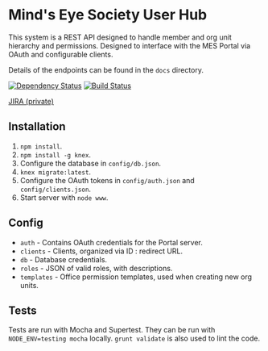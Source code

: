 # Mind's Eye Society User Hub
This system is a REST API designed to handle member and org unit hierarchy and permissions. Designed to interface with the MES Portal via OAuth and configurable clients.

Details of the endpoints can be found in the `docs` directory.

[![Dependency Status](https://david-dm.org/MindsEyeSociety/mes-hub.svg)](https://david-dm.org/MindsEyeSociety/mes-hub)
[![Build Status](https://travis-ci.org/MindsEyeSociety/mes-hub.svg?branch=master)](https://travis-ci.org/MindsEyeSociety/mes-hub)

[JIRA (private)](https://mindseyesociety.atlassian.net/secure/RapidBoard.jspa?rapidView=1)

## Installation
1. `npm install`.
2. `npm install -g knex`.
3. Configure the database in `config/db.json`.
4. `knex migrate:latest`.
5. Configure the OAuth tokens in `config/auth.json` and `config/clients.json`.
6. Start server with `node www`.

## Config
* `auth` - Contains OAuth credentials for the Portal server.
* `clients` - Clients, organized via ID : redirect URL.
* `db` - Database credentials.
* `roles` - JSON of valid roles, with descriptions.
* `templates` - Office permission templates, used when creating new org units.

## Tests
Tests are run with Mocha and Supertest. They can be run with `NODE_ENV=testing mocha` locally. `grunt validate` is also used to lint the code.
